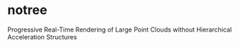 # notree
Progressive Real-Time Rendering of Large Point Clouds without Hierarchical Acceleration Structures
